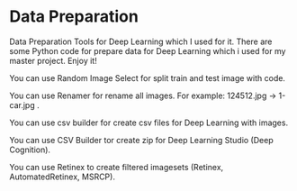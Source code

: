 # Data Preparation
Data Preparation Tools for Deep Learning which I used for it.
There are some Python code for prepare data for Deep Learning which i used for my master project.
Enjoy it!


You can use Random Image Select for split train and test image with code.

You can use Renamer for rename all images. For example: 124512.jpg -> 1-car.jpg .

You can use csv builder for create csv files for Deep Learning with images.

You can use CSV Builder tor create zip for Deep Learning Studio (Deep Cognition).

You can use Retinex to create filtered imagesets (Retinex, AutomatedRetinex, MSRCP).
